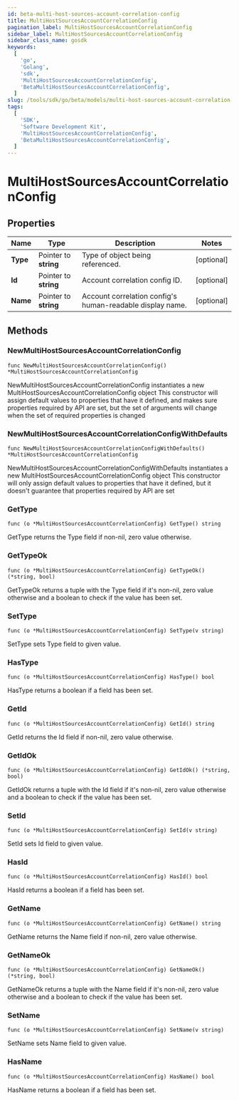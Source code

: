 ```yaml
---
id: beta-multi-host-sources-account-correlation-config
title: MultiHostSourcesAccountCorrelationConfig
pagination_label: MultiHostSourcesAccountCorrelationConfig
sidebar_label: MultiHostSourcesAccountCorrelationConfig
sidebar_class_name: gosdk
keywords:
  [
    'go',
    'Golang',
    'sdk',
    'MultiHostSourcesAccountCorrelationConfig',
    'BetaMultiHostSourcesAccountCorrelationConfig',
  ]
slug: /tools/sdk/go/beta/models/multi-host-sources-account-correlation-config
tags:
  [
    'SDK',
    'Software Development Kit',
    'MultiHostSourcesAccountCorrelationConfig',
    'BetaMultiHostSourcesAccountCorrelationConfig',
  ]
---
```


# MultiHostSourcesAccountCorrelationConfig

## Properties

| Name | Type | Description | Notes |
| --- | --- | --- | --- |
| **Type** | Pointer to **string** | Type of object being referenced. | [optional] |
| **Id** | Pointer to **string** | Account correlation config ID. | [optional] |
| **Name** | Pointer to **string** | Account correlation config's human-readable display name. | [optional] |

## Methods

### NewMultiHostSourcesAccountCorrelationConfig

`func NewMultiHostSourcesAccountCorrelationConfig() *MultiHostSourcesAccountCorrelationConfig`

NewMultiHostSourcesAccountCorrelationConfig instantiates a new MultiHostSourcesAccountCorrelationConfig object This constructor will assign default values to properties that have it defined, and makes sure properties required by API are set, but the set of arguments will change when the set of required properties is changed

### NewMultiHostSourcesAccountCorrelationConfigWithDefaults

`func NewMultiHostSourcesAccountCorrelationConfigWithDefaults() *MultiHostSourcesAccountCorrelationConfig`

NewMultiHostSourcesAccountCorrelationConfigWithDefaults instantiates a new MultiHostSourcesAccountCorrelationConfig object This constructor will only assign default values to properties that have it defined, but it doesn't guarantee that properties required by API are set

### GetType

`func (o *MultiHostSourcesAccountCorrelationConfig) GetType() string`

GetType returns the Type field if non-nil, zero value otherwise.

### GetTypeOk

`func (o *MultiHostSourcesAccountCorrelationConfig) GetTypeOk() (*string, bool)`

GetTypeOk returns a tuple with the Type field if it's non-nil, zero value otherwise and a boolean to check if the value has been set.

### SetType

`func (o *MultiHostSourcesAccountCorrelationConfig) SetType(v string)`

SetType sets Type field to given value.

### HasType

`func (o *MultiHostSourcesAccountCorrelationConfig) HasType() bool`

HasType returns a boolean if a field has been set.

### GetId

`func (o *MultiHostSourcesAccountCorrelationConfig) GetId() string`

GetId returns the Id field if non-nil, zero value otherwise.

### GetIdOk

`func (o *MultiHostSourcesAccountCorrelationConfig) GetIdOk() (*string, bool)`

GetIdOk returns a tuple with the Id field if it's non-nil, zero value otherwise and a boolean to check if the value has been set.

### SetId

`func (o *MultiHostSourcesAccountCorrelationConfig) SetId(v string)`

SetId sets Id field to given value.

### HasId

`func (o *MultiHostSourcesAccountCorrelationConfig) HasId() bool`

HasId returns a boolean if a field has been set.

### GetName

`func (o *MultiHostSourcesAccountCorrelationConfig) GetName() string`

GetName returns the Name field if non-nil, zero value otherwise.

### GetNameOk

`func (o *MultiHostSourcesAccountCorrelationConfig) GetNameOk() (*string, bool)`

GetNameOk returns a tuple with the Name field if it's non-nil, zero value otherwise and a boolean to check if the value has been set.

### SetName

`func (o *MultiHostSourcesAccountCorrelationConfig) SetName(v string)`

SetName sets Name field to given value.

### HasName

`func (o *MultiHostSourcesAccountCorrelationConfig) HasName() bool`

HasName returns a boolean if a field has been set.
